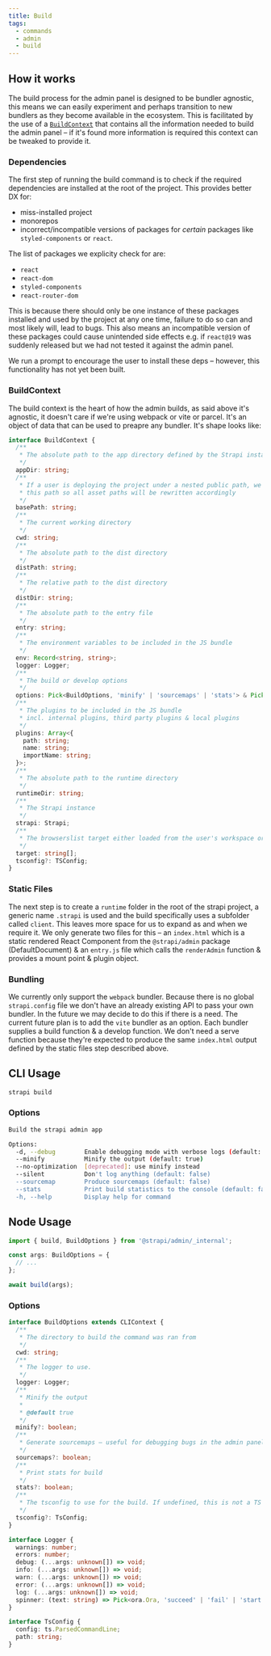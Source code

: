```yaml
---
title: Build
tags:
  - commands
  - admin
  - build
---
```


## How it works

The build process for the admin panel is designed to be bundler agnostic, this means we can easily experiment and perhaps transition to new bundlers as they become available in the ecosystem. This is facilitated by the use of a [`BuildContext`](#buildcontext) that contains all the information needed to build the admin panel – if it's found more information is required this context can be tweaked to provide it.

### Dependencies

The first step of running the build command is to check if the required dependencies are installed at the root of the project. This provides better DX for:

- miss-installed project
- monorepos
- incorrect/incompatible versions of packages for _certain_ packages like `styled-components` or `react`.

The list of packages we explicity check for are:

- `react`
- `react-dom`
- `styled-components`
- `react-router-dom`

This is because there should only be one instance of these packages installed and used by the project at any one time, failure to do so can and most likely will, lead to bugs. This also means an incompatible version of these packages could cause unintended side effects e.g. if `react@19` was suddenly released but we had not tested it against the admin panel.

We run a prompt to encourage the user to install these deps – however, this functionality has not yet been built.

### BuildContext

The build context is the heart of how the admin builds, as said above it's agnostic, it doesn't care if we're using webpack or vite or parcel. It's an object of data that can be used to preapre any bundler. It's shape looks like:

```ts
interface BuildContext {
  /**
   * The absolute path to the app directory defined by the Strapi instance
   */
  appDir: string;
  /**
   * If a user is deploying the project under a nested public path, we use
   * this path so all asset paths will be rewritten accordingly
   */
  basePath: string;
  /**
   * The current working directory
   */
  cwd: string;
  /**
   * The absolute path to the dist directory
   */
  distPath: string;
  /**
   * The relative path to the dist directory
   */
  distDir: string;
  /**
   * The absolute path to the entry file
   */
  entry: string;
  /**
   * The environment variables to be included in the JS bundle
   */
  env: Record<string, string>;
  logger: Logger;
  /**
   * The build or develop options
   */
  options: Pick<BuildOptions, 'minify' | 'sourcemaps' | 'stats'> & Pick<DevelopOptions, 'open'>;
  /**
   * The plugins to be included in the JS bundle
   * incl. internal plugins, third party plugins & local plugins
   */
  plugins: Array<{
    path: string;
    name: string;
    importName: string;
  }>;
  /**
   * The absolute path to the runtime directory
   */
  runtimeDir: string;
  /**
   * The Strapi instance
   */
  strapi: Strapi;
  /**
   * The browserslist target either loaded from the user's workspace or falling back to the default
   */
  target: string[];
  tsconfig?: TSConfig;
}
```

### Static Files

The next step is to create a `runtime` folder in the root of the strapi project, a generic name `.strapi` is used and the build specifically uses a subfolder called `client`. This leaves more space for us to expand as and when we require it. We only generate two files for this – an `index.html` which is a static rendered React Component from the `@strapi/admin` package (DefaultDocument) & an `entry.js` file which calls the `renderAdmin` function & provides a mount point & plugin object.

### Bundling

We currently only support the `webpack` bundler. Because there is no global `strapi.config` file we don't have an already existing API to pass your own bundler. In the future we may decide to do this if there is a need. The current future plan is to add the `vite` bundler as an option. Each bundler supplies a build function & a develop function. We don't need a serve function because they're expected to produce the same `index.html` output defined by the static files step described above.

## CLI Usage

```bash
strapi build
```

### Options

```bash
Build the strapi admin app

Options:
  -d, --debug        Enable debugging mode with verbose logs (default: false)
  --minify           Minify the output (default: true)
  --no-optimization  [deprecated]: use minify instead
  --silent           Don't log anything (default: false)
  --sourcemap        Produce sourcemaps (default: false)
  --stats            Print build statistics to the console (default: false)
  -h, --help         Display help for command
```

## Node Usage

```ts
import { build, BuildOptions } from '@strapi/admin/_internal';

const args: BuildOptions = {
  // ...
};

await build(args);
```

### Options

```ts
interface BuildOptions extends CLIContext {
  /**
   * The directory to build the command was ran from
   */
  cwd: string;
  /**
   * The logger to use.
   */
  logger: Logger;
  /**
   * Minify the output
   *
   * @default true
   */
  minify?: boolean;
  /**
   * Generate sourcemaps – useful for debugging bugs in the admin panel UI.
   */
  sourcemaps?: boolean;
  /**
   * Print stats for build
   */
  stats?: boolean;
  /**
   * The tsconfig to use for the build. If undefined, this is not a TS project.
   */
  tsconfig?: TsConfig;
}

interface Logger {
  warnings: number;
  errors: number;
  debug: (...args: unknown[]) => void;
  info: (...args: unknown[]) => void;
  warn: (...args: unknown[]) => void;
  error: (...args: unknown[]) => void;
  log: (...args: unknown[]) => void;
  spinner: (text: string) => Pick<ora.Ora, 'succeed' | 'fail' | 'start' | 'text'>;
}

interface TsConfig {
  config: ts.ParsedCommandLine;
  path: string;
}
```
